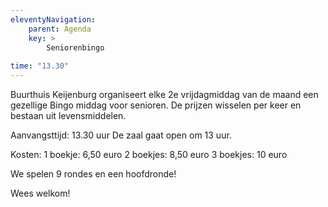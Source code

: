 ```yaml
---
eleventyNavigation:
    parent: Agenda
    key: >
        Seniorenbingo
        
time: "13.30"
---
```


Buurthuis Keijenburg organiseert elke 2e vrijdagmiddag van de maand een gezellige Bingo middag voor senioren. 
De prijzen wisselen per keer en bestaan uit levensmiddelen.

Aanvangsttijd: 13.30 uur 
De zaal gaat open om 13 uur.

Kosten: 
1 boekje: 6,50 euro 
2 boekjes: 8,50 euro 
3 boekjes: 10 euro

We spelen 9 rondes en een hoofdronde!

Wees welkom!
